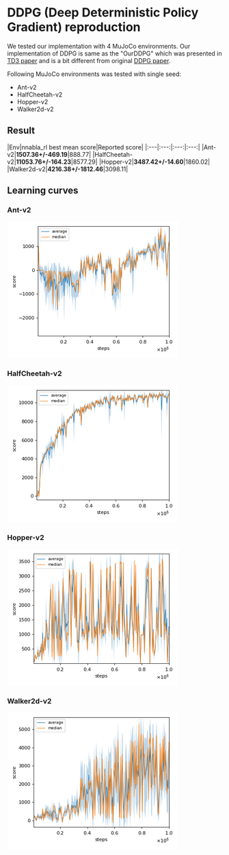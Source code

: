 # DDPG (Deep Deterministic Policy Gradient) reproduction

We tested our implementation with 4 MuJoCo environments.
Our implementation of DDPG is same as the "OurDDPG" which was presented in [TD3 paper](https://arxiv.org/pdf/1802.09477.pdf) and is a bit different from original [DDPG paper](https://arxiv.org/pdf/1509.02971.pdf).

Following MuJoCo environments was tested with single seed:

- Ant-v2
- HalfCheetah-v2
- Hopper-v2
- Walker2d-v2

## Result

|Env|nnabla_rl best mean score|Reported score|
|:---|:---:|:---:|:---:|
|Ant-v2|**1507.36+/-469.19**|888.77|
|HalfCheetah-v2|**11053.76+/-164.23**|8577.29|
|Hopper-v2|**3487.42+/-14.60**|1860.02|
|Walker2d-v2|**4216.38+/-1812.46**|3098.11|

## Learning curves

### Ant-v2

![Ant-v2 Result](reproduction_results/Ant-v2_results/result.png)

### HalfCheetah-v2

![HalfCheetah-v2 Result](reproduction_results/HalfCheetah-v2_results/result.png)

### Hopper-v2

![Hopper-v2 Result](reproduction_results/Hopper-v2_results/result.png)

### Walker2d-v2

![Walker2d-v2 Result](reproduction_results/Walker2d-v2_results/result.png)
